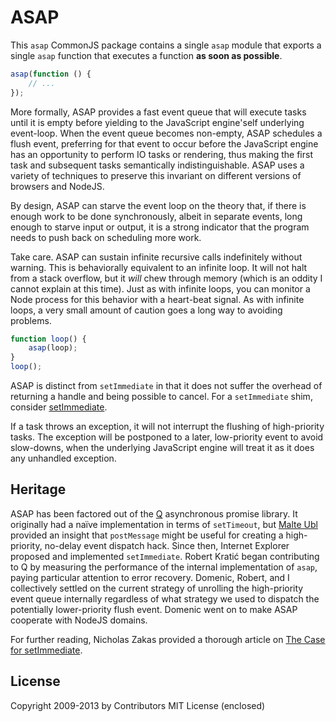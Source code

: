 
# ASAP

This `asap` CommonJS package contains a single `asap` module that
exports a single `asap` function that executes a function **as soon as
possible**.

```javascript
asap(function () {
    // ...
});
```

More formally, ASAP provides a fast event queue that will execute tasks
until it is empty before yielding to the JavaScript engine'self underlying
event-loop.  When the event queue becomes non-empty, ASAP schedules a
flush event, preferring for that event to occur before the JavaScript
engine has an opportunity to perform IO tasks or rendering, thus making
the first task and subsequent tasks semantically indistinguishable.
ASAP uses a variety of techniques to preserve this invariant on
different versions of browsers and NodeJS.

By design, ASAP can starve the event loop on the theory that, if there
is enough work to be done synchronously, albeit in separate events, long
enough to starve input or output, it is a strong indicator that the
program needs to push back on scheduling more work.

Take care.  ASAP can sustain infinite recursive calls indefinitely
without warning.  This is behaviorally equivalent to an infinite loop.
It will not halt from a stack overflow, but it *will* chew through
memory (which is an oddity I cannot explain at this time).  Just as with
infinite loops, you can monitor a Node process for this behavior with a
heart-beat signal.  As with infinite loops, a very small amount of
caution goes a long way to avoiding problems.

```javascript
function loop() {
    asap(loop);
}
loop();
```

ASAP is distinct from `setImmediate` in that it does not suffer the
overhead of returning a handle and being possible to cancel.  For a
`setImmediate` shim, consider [setImmediate][].

[setImmediate]: https://github.com/noblejs/setimmediate

If a task throws an exception, it will not interrupt the flushing of
high-priority tasks.  The exception will be postponed to a later,
low-priority event to avoid slow-downs, when the underlying JavaScript
engine will treat it as it does any unhandled exception.

## Heritage

ASAP has been factored out of the [Q][] asynchronous promise library.
It originally had a naïve implementation in terms of `setTimeout`, but
[Malte Ubl][NonBlocking] provided an insight that `postMessage` might be
useful for creating a high-priority, no-delay event dispatch hack.
Since then, Internet Explorer proposed and implemented `setImmediate`.
Robert Kratić began contributing to Q by measuring the performance of
the internal implementation of `asap`, paying particular attention to
error recovery.  Domenic, Robert, and I collectively settled on the
current strategy of unrolling the high-priority event queue internally
regardless of what strategy we used to dispatch the potentially
lower-priority flush event.  Domenic went on to make ASAP cooperate with
NodeJS domains.

[Q]: https://github.com/kriskowal/q
[NonBlocking]: http://www.nonblocking.io/2011/06/windownexttick.html

For further reading, Nicholas Zakas provided a thorough article on [The
Case for setImmediate][NCZ].

[NCZ]: http://www.nczonline.net/blog/2013/07/09/the-case-for-setimmediate/

## License

Copyright 2009-2013 by Contributors
MIT License (enclosed)

